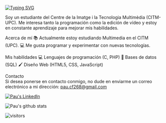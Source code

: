 [![Typing SVG](https://readme-typing-svg.demolab.com?font=Fira+Code&pause=1000&width=435&lines=Hello+there%2C+I'm+Pau+%F0%9F%91%8B%F0%9F%8F%BB)](https://git.io/typing-svg)

Soy un estudiante del Centre de la Imatge i la Tecnologia Multimèdia (CITM-UPC). Me interesa tanto la programación como la edición de vídeo y estoy en constante aprendizaje para mejorar mis habilidades.

Acerca de mí
📚 Actualmente estoy estudiando Multimedia en el CITM (UPC).
💻 Me gusta programar y experimentar con nuevas tecnologías.

Mis habilidades
💻 Lenguajes de programación (C, PHP)
💾 Bases de datos (SQL)
🖌️ Diseño Web (HTML5, CSS, JavaScript)

Contacto <br>
Si desea ponerse en contacto conmigo, no dude en enviarme un correo electrónico a mi dirección: pau.cf268@gmail.com

<a href="https://www.linkedin.com/in/pau-costa-forns/" target="blank"><img src="https://img.shields.io/badge/LinkedIn-0077B5?style=for-the-badge&logo=linkedin&logoColor=white" alt="Pau's LinkedIn"/></a>

![Pau's github stats](https://github-readme-stats.vercel.app/api?username=PauCosta&show_icons=true&theme=dracula&hide=contribs&count_private=true)

![visitors](https://pageview.vercel.app/?github_user=PauCosta)

<!--
**PauCosta/PauCosta** is a ✨ _special_ ✨ repository because its `README.md` (this file) appears on your GitHub profile.

Here are some ideas to get you started:

- 🔭 I’m currently working on ...
- 🌱 I’m currently learning ...
- 👯 I’m looking to collaborate on ...
- 🤔 I’m looking for help with ...
- 💬 Ask me about ...
- 📫 How to reach me: ...
- 😄 Pronouns: ...
- ⚡ Fun fact: ...
-->
